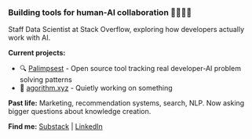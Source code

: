 ### Building tools for human-AI collaboration 🤖🤝👨‍💻

Staff Data Scientist at Stack Overflow, exploring how developers actually work with AI.

**Current projects:**
- 🔍 [Palimpsest](https://github.com/davidgibsonp/palimpsest) - Open source tool tracking real developer-AI problem solving patterns
- 🧪 [agorithm.xyz](https://agorithm.xyz/) - Quietly working on something

**Past life:** Marketing, recommendation systems, search, NLP. Now asking bigger questions about knowledge creation.

**Find me:** [Substack](https://substack.com/@dgibson) | [LinkedIn](https://www.linkedin.com/in/davidgibsonp)
